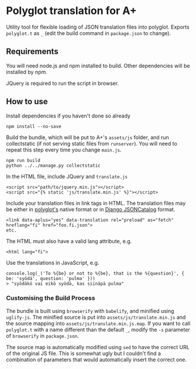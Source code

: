 Polyglot translation for A+
===========================

Utility tool for flexible loading of JSON translation files into polyglot.
Exports `polyglot.t` as `_` (edit the build command in `package.json` to change).

Requirements
------------

You will need node.js and npm installed to build. Other dependencies will be
installed by npm.

JQuery is required to run the script in browser.

How to use
----------

Install dependencies if you haven't done so already

```
npm install --no-save
```

Build the bundle, which will be put to A+'s `assets/js` folder, and run
collectstatic (if not serving static files from `runserver`). You will need to
repeat this step every time you change `main.js`.

```
npm run build
python ../../manage.py collectstatic
```

In the HTML file, include JQuery and `translate.js`

```
<script src="path/to/jquery.min.js"></script>
<script src="{% static 'js/translate.min.js' %}"></script>
```

Include your translation files in link tags in HTML. The translation files may
be either in [polyglot's](http://airbnb.io/polyglot.js/) native format or in 
[Django JSONCatalog](https://docs.djangoproject.com/en/2.0/topics/i18n/translation/#the-jsoncatalog-view)
format.

```
<link data-aplus="yes" data-translation rel="preload" as="fetch" hreflang="fi" href="foo.fi.json">
etc.
```

The HTML must also have a valid lang attribute, e.g.
```
<html lang="fi">
```

Use the translations in JavaScript, e.g.
```
console.log(_('To %{be} or not to %{be}, that is the %{question}', { be: 'syödä', question: 'pulma' }))
> "syödäkö vai eikö syödä, kas siinäpä pulma"
```

### Customising the Build Process

The bundle is built using `browserify` with `babelify`, and minified using `uglify-js`.
The minified source is put into `assets/js/translate.min.js` and the source mapping
into `assets/js/translate.min.js.map`. If you want to call `polyglot.t` with a
name different than the default `_`, modify the `-s` parameter of `browserify`
in `package.json`.

The source map is automatically modified using `sed` to have the correct URL
of the original JS file. This is somewhat ugly but I couldn't find a combination
of parameters that would automatically insert the correct one.
